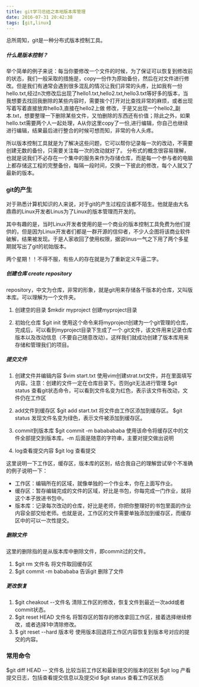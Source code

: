 ```yaml
---
title: git学习总结之本地版本库管理
date: 2016-07-31 20:42:38
tags: [git,linux]
---
```




总所周知，git是一种分布式版本控制工具。

##### 什么是版本控制？
举个简单的例子来说：每当你要修改一个文件的时候，为了保证可以恢复到修改前的状态，我们一般采取的措施是，copy一份作为原始备份，然后在对文件进行修改。但是我们有通常会遇到很多混乱的情况让我们非常的头疼，比如我有一份hello.txt,经过n次修改后出现了hello1.txt,hello2.txt,hello3.txt等好多的版本，当我想要去找回我删除的某些内容时，需要挨个打开对比查找非常的麻烦，或者出现写着写着直接放弃hello3,直接在hello2上做 修改，于是又出现一个hello2_副本.txt，想要整理一下删除某些文件，又怕删除的东西还有价值；除此之外，如果hello.txt需要两个人一起处理，A从你这里copy了一份,进行编辑，你自己也继续进行编辑，结果最后进行整合的时候可想而知，非常的令人头疼。
<!-- more -->

所以版本控制工具就是为了解决这些问题，它可以帮你记录每一次的改动，不需要创建无数的备份，只需要关注每一次的改动就好了。
分布式的概念很容易理解，也就是说我们不必存在一个集中的服务来作为存储仓库，而是每一个参与者的电脑上都存储这工程的完整备份，每隔一段时间，交换一下彼此的修改，每个人就又了最新的版本。

### git的产生

对于熟悉计算机知识的人来说，对于git的产生过程应该都不陌生。他就是由大名鼎鼎的Linux开发者Linus为了Linux的版本管理而开发的。

其中有趣的是，当时Linux开发者使用的是一个商业的版本控制工具免费为他们提供的，但是因为Linux开发者们都是一群开源的信仰者，不少人企图将该商业软件破解，结果被发现。于是人家收回了使用权限，据说linus一气之下用了两个多星期就写出了git的初始版本。

两个星期！！不得不服，有些人的存在就是为了重新定义牛逼二字。

##### 创建仓库 create repository

repository，中文为仓库，非常的形象，就是git用来存储各干版本的仓库，又叫版本库。可以理解为一个文件夹。

1. 创建空的目录
$mkdir myproject 创建myproject目录

2. 初始化仓库
$git init 使用这个命令来将myproject创建为一个git管理的仓库，完成后，可以看到myproject目录下生成了一个.git文件，该文件用来记录仓库版本以及改动信息（不要自己随意改动）。这样我们就成功创建了版本库用来存储和管理我们的项目。

##### 提交文件

1. 创建文件并编辑内容
$vim start.txt 使用vim创建strat.txt文件，并在里面填写内容。注意：创建的文件一定在仓库目录下。否则git无法进行管理
$git status 查看git状态命令，可以看到文件名变为红色，表示该文件有改动，文件仍在工作区

2. add文件到缓存区
$git add start.txt 将文件由工作区添加到缓存区。
$git status 发现文件名变为绿色，表示文件被添加到缓存区。

3. commit到版本库
$git commit -m bababababa 使用该命令将缓存区中的文件全部提交到版本库。-m 后面是随意的字符串，主要对提交做出说明

4. log查看提交内容
$git log 查看提交

这里说明一下工作区，缓存区，版本库的区别，结合我自己的理解尝试举个不准确的例子说明一下：
- 工作区：编辑所在的区域，就像单独的一个作业本，你在上面写作业。
- 缓存区：暂存编辑完成的文件的区域，好比是书包，你每完成一门作业，就将这个本子放进书包中。
- 版本库：记录每次改动的仓库，好比是老师，你把你整理好的书包里面的作业内容全部交给老师。也就是说，工作区的文件需要单独添加到缓存区，而缓存区中的可以一次性提交。

##### 删除文件

这里的删除指的是从版本库中删除文件，即commit过的文件。

1. $git rm 文件名   将文件取回缓存区
2. $git commit -m babababa 告诉git 删除了文件

##### 更改恢复

1. $git cheakout --文件名 清除工作区的修改，恢复文件到最近一次add或者commit状态。
2. $git reset HEAD 文件名 将暂存区的暂存的修改拿回工作区，接着选择继续修改，或者选择1中清除修改。
3. $ git reset --hard 版本号 使用版本回退将工作区内容恢复到版本号对应的提交的内容。

### 常用命令

$git diff HEAD -- 文件名 比较当前工作区和最新提交的版本的区别 
$git log 产看提交日志，包括查看提交信息以及提交id
$git status 查看工作区状态